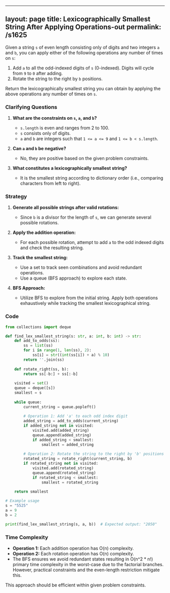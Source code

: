 
---
layout: page
title:  Lexicographically Smallest String After Applying Operations-out
permalink: /s1625
---

Given a string `s` of even length consisting only of digits and two integers `a` and `b`, you can apply either of the following operations any number of times on `s`:

1. Add `a` to all the odd-indexed digits of `s` (0-indexed). Digits will cycle from `9` to `0` after adding.
2. Rotate the string to the right by `b` positions.

Return the lexicographically smallest string you can obtain by applying the above operations any number of times on `s`.

### Clarifying Questions

1. **What are the constraints on `s`, `a`, and `b`?**
   * `s.length` is even and ranges from 2 to 100.
   * `s` consists only of digits.
   * `a` and `b` are integers such that `1 <= a <= 9` and `1 <= b < s.length`.

2. **Can `a` and `b` be negative?**
   * No, they are positive based on the given problem constraints.

3. **What constitutes a lexicographically smallest string?**
   * It is the smallest string according to dictionary order (i.e., comparing characters from left to right).

### Strategy

1. **Generate all possible strings after valid rotations:**
   - Since `b` is a divisor for the length of `s`, we can generate several possible rotations.
   
2. **Apply the addition operation:**
   - For each possible rotation, attempt to add `a` to the odd indexed digits and check the resulting string.
   
3. **Track the smallest string:**
   - Use a set to track seen combinations and avoid redundant operations.
   - Use a queue (BFS approach) to explore each state.

4. **BFS Approach:**
   - Utilize BFS to explore from the initial string. Apply both operations exhaustively while tracking the smallest lexicographical string.

### Code

```python
from collections import deque

def find_lex_smallest_string(s: str, a: int, b: int) -> str:
    def add_to_odds(ss):
        ss = list(ss)
        for i in range(1, len(ss), 2):
            ss[i] = str((int(ss[i]) + a) % 10)
        return ''.join(ss)
    
    def rotate_right(ss, b):
        return ss[-b:] + ss[:-b]
    
    visited = set()
    queue = deque([s])
    smallest = s
    
    while queue:
        current_string = queue.popleft()
        
        # Operation 1: Add 'a' to each odd index digit
        added_string = add_to_odds(current_string)
        if added_string not in visited:
            visited.add(added_string)
            queue.append(added_string)
            if added_string < smallest:
                smallest = added_string
        
        # Operation 2: Rotate the string to the right by 'b' positions
        rotated_string = rotate_right(current_string, b)
        if rotated_string not in visited:
            visited.add(rotated_string)
            queue.append(rotated_string)
            if rotated_string < smallest:
                smallest = rotated_string
            
    return smallest

# Example usage
s = "5525"
a = 9
b = 2

print(find_lex_smallest_string(s, a, b))  # Expected output: "2050"
```

### Time Complexity
- **Operation 1:** Each addition operation has O(n) complexity.
- **Operation 2:** Each rotation operation has O(n) complexity.
- The BFS ensures we avoid redundant states resulting in O(n^2 * n!) primary time complexity in the worst-case due to the factorial branches. However, practical constraints and the even-length restriction mitigate this.

This approach should be efficient within given problem constraints.